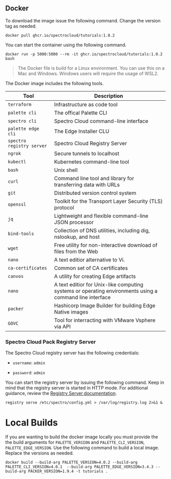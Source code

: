 ## Docker

To download the image issue the following command. Change the version tag as needed.

```shell
docker pull ghcr.io/spectrocloud/tutorials:1.0.2
```

You can start the container using the following command.

```shell
docker run -p 5000:5000 --rm -it ghcr.io/spectrocloud/tutorials:1.0.2 bash
```

> The Docker file is build for a Linux environment. You can use this on a Mac and Windows. Windows users will require the usage of WSL2.

The Docker image includes the following tools.

| Tool          | Description                                                    |
|---------------|----------------------------------------------------------------|
| `terraform`   | Infrastructure as code tool                                    |
| `palette cli` | The offical Palette CLI                                        | 
| `spectro cli` | Spectro Cloud command-line interface                           |
| `palette edge cli`| The Edge Installer CLU                                     |
| `spectro registry server` | Spectro Cloud Registry Server                      |
| `ngrok`       | Secure tunnels to localhost                                    |
| `kubectl`     | Kubernetes command-line tool                                   |
| `bash`        | Unix shell                                                     |
| `curl`        | Command line tool and library for transferring data with URLs  |
| `git`         | Distributed version control system                             |
| `openssl`     | Toolkit for the Transport Layer Security (TLS) protocol        |
| `jq`          | Lightweight and flexible command-line JSON processor           |
| `bind-tools`  | Collection of DNS utilities, including dig, nslookup, and host |
| `wget`        | Free utility for non-interactive download of files from the Web|
| `nano`        | A text editior alternative to Vi.                              |
| `ca-certificates` | Common set of CA certificates                              |
| `canvos`      | A utility for creating Edge artifacts                          |
| `nano`        | A text editior for Unix-like computing systems or operating environments using a command line interface|
| `packer`      | Hashicorp Image Builder for building Edge Native images        |
| `GOVC`        | Tool for interracting with VMware Vsphere via API              |

### Spectro Cloud Pack Registry Server

The Spectro Cloud registry server has the following credentials:

- `username`: `admin`

- `password`: `admin`

You can start the registry server by issuing the following command. 
Keep in mind that the registry server is started in HTTP mode. For additional guidance, review the [Registry Server documentation](https://docs.spectrocloud.com/registries-and-packs/adding-a-custom-registry).

```shell
registry serve /etc/spectro/config.yml > /var/log/registry.log 2>&1 &
```


# Local Builds

If you are wanting to build the docker image locally you must provide the the build arguments for `PALETTE_VERSION` and `PALETTE_CLI_VERSION`, `PALETTE_EDGE_VERSION`.  Use the following command to build a local image. Replace the versions as needed.

```shell
docker build --build-arg PALETTE_VERSION=4.0.2 --build-arg PALETTE_CLI_VERSION=4.0.1  --build-arg PALETTE_EDGE_VERSION=3.4.3 --build-arg PACKER_VERSION=1.9.4 -t tutorials .
```